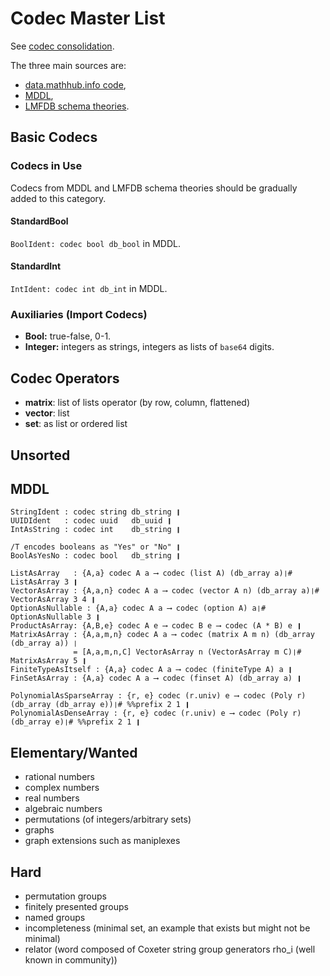 # Codec Master List

See [codec consolidation](https://github.com/MathHubInfo/mdh_django/issues/7).

The three main sources are:
- [data.mathhub.info code](https://github.com/MathHubInfo/mdh_django),
- [MDDL](https://gl.mathhub.info/ODK/mbgen/blob/master/source/MDDL.mmt),
- [LMFDB schema theories](https://github.com/OpenDreamKit/OpenDreamKit/tree/master/WP6/schematheories).

## Basic Codecs

### Codecs in Use

Codecs from MDDL and LMFDB schema theories should be gradually added to this category.

#### StandardBool

`BoolIdent: codec bool db_bool` in MDDL.

#### StandardInt

`IntIdent: codec int db_int` in MDDL.

### Auxiliaries (Import Codecs)

- **Bool:** true-false, 0-1.
- **Integer:** integers as strings, integers as lists of `base64` digits.

## Codec Operators

- **matrix**: list of lists operator (by row, column, flattened)
- **vector**: list
- **set**: as list or ordered list

## Unsorted

## MDDL

```
StringIdent : codec string db_string ❙
UUIDIdent   : codec uuid   db_uuid ❙
IntAsString : codec int    db_string ❙

/T encodes booleans as "Yes" or "No" ❙
BoolAsYesNo : codec bool   db_string ❙

ListAsArray   : {A,a} codec A a ⟶ codec (list A) (db_array a)❘# ListAsArray 3 ❙
VectorAsArray : {A,a,n} codec A a ⟶ codec (vector A n) (db_array a)❘# VectorAsArray 3 4 ❙
OptionAsNullable : {A,a} codec A a ⟶ codec (option A) a❘# OptionAsNullable 3 ❙
ProductAsArray: {A,B,e} codec A e ⟶ codec B e ⟶ codec (A * B) e ❙
MatrixAsArray : {A,a,m,n} codec A a ⟶ codec (matrix A m n) (db_array (db_array a)) ❘
              = [A,a,m,n,C] VectorAsArray n (VectorAsArray m C)❘# MatrixAsArray 5 ❙ 
FiniteTypeAsItself : {A,a} codec A a ⟶ codec (finiteType A) a ❙
FinSetAsArray : {A,a} codec A a ⟶ codec (finset A) (db_array a) ❙
 
PolynomialAsSparseArray : {r, e} codec (r.univ) e ⟶ codec (Poly r) (db_array (db_array e))❘# %%prefix 2 1 ❙
PolynomialAsDenseArray : {r, e} codec (r.univ) e ⟶ codec (Poly r) (db_array e)❘# %%prefix 2 1 ❙
```

## Elementary/Wanted

* rational numbers
* complex numbers
* real numbers
* algebraic numbers
* permutations (of integers/arbitrary sets)
* graphs
* graph extensions such as maniplexes

## Hard

* permutation groups
* finitely presented groups
* named groups
* incompleteness (minimal set, an example that exists but might not be minimal)
* relator (word composed of Coxeter string group generators rho_i (well known in community))
